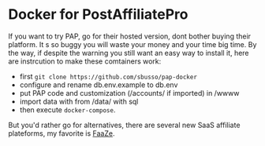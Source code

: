 Docker for PostAffiliatePro
===========================

If you want to try PAP, go for their hosted version, dont bother buying their platform. It s so buggy you will waste your money and your time big time. By the way, if despite the warning you still want an easy way to install it, here are instrcution to make these comtainers work:

* first `git clone https://github.com/sbusso/pap-docker`
* configure and rename db.env.example to db.env
* put PAP code and customization (/accounts/ if imported) in /wwww
* import data with from /data/ with sql
* then execute `docker-compose`.

But you'd rather go for alternatives, there are several new SaaS affiliate plateforms, my favorite is [FaaZe](http://faaze.com).
